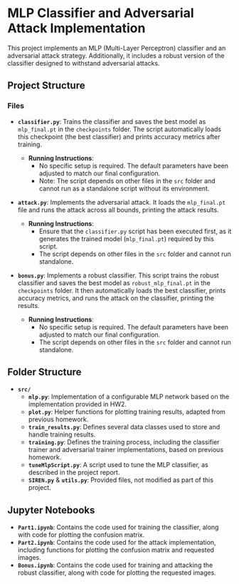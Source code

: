 # MLP Classifier and Adversarial Attack Implementation

This project implements an MLP (Multi-Layer Perceptron) classifier and an adversarial attack strategy. Additionally, it includes a robust version of the classifier designed to withstand adversarial attacks.

## Project Structure

### Files

- **`classifier.py`**: Trains the classifier and saves the best model as `mlp_final.pt` in the `checkpoints` folder. The script automatically loads this checkpoint (the best classifier) and prints accuracy metrics after training.
  - **Running Instructions**:
    - No specific setup is required. The default parameters have been adjusted to match our final configuration.
    - Note: The script depends on other files in the `src` folder and cannot run as a standalone script without its environment.

- **`attack.py`**: Implements the adversarial attack. It loads the `mlp_final.pt` file and runs the attack across all bounds, printing the attack results.
  - **Running Instructions**:
    - Ensure that the `classifier.py` script has been executed first, as it generates the trained model (`mlp_final.pt`) required by this script.
    - The script depends on other files in the `src` folder and cannot run standalone.

- **`bonus.py`**: Implements a robust classifier. This script trains the robust classifier and saves the best model as `robust_mlp_final.pt` in the `checkpoints` folder. It then automatically loads the best classifier, prints accuracy metrics, and runs the attack on the classifier, printing the results.
  - **Running Instructions**:
    - No specific setup is required. The default parameters have been adjusted to match our final configuration.
    - The script depends on other files in the `src` folder and cannot run standalone.

## Folder Structure

- **`src/`**
  - **`mlp.py`**: Implementation of a configurable MLP network based on the implementation provided in HW2.
  - **`plot.py`**: Helper functions for plotting training results, adapted from previous homework.
  - **`train_results.py`**: Defines several data classes used to store and handle training results.
  - **`training.py`**: Defines the training process, including the classifier trainer and adversarial trainer implementations, based on previous homework.
  - **`tuneMlpScript.py`**: A script used to tune the MLP classifier, as described in the project report.
  - **`SIREN.py`** & **`utils.py`**: Provided files, not modified as part of this project.

## Jupyter Notebooks

- **`Part1.ipynb`**: Contains the code used for training the classifier, along with code for plotting the confusion matrix.
- **`Part2.ipynb`**: Contains the code used for the attack implementation, including functions for plotting the confusion matrix and requested images.
- **`Bonus.ipynb`**: Contains the code used for training and attacking the robust classifier, along with code for plotting the requested images.
